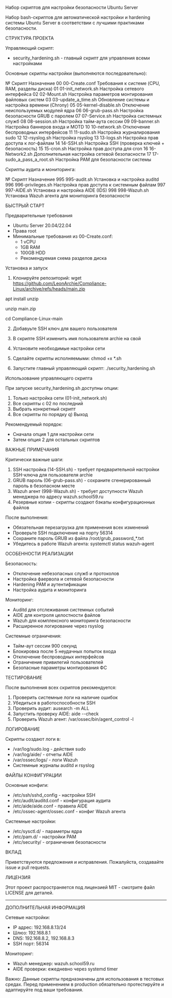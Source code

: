 Набор скриптов для настройки безопасности Ubuntu Server

Набор bash-скриптов для автоматической настройки и hardening системы Ubuntu Server в соответствии с лучшими практиками безопасности.

СТРУКТУРА ПРОЕКТА

Управляющий скрипт:
- security_hardening.sh - главный скрипт для управления всеми настройками

Основные скрипты настройки (выполняются последовательно):

№   Скрипт                          Назначение
00  00-Create.conf                  Требования к системе (CPU, RAM, разделы диска)
01  01-init_network.sh              Настройка сетевого интерфейса
02  02-Mount.sh                     Настройка параметров монтирования файловых систем
03  03-update_a_time.sh             Обновление системы и настройка времени (Chrony)
05  05-kernel-disable.sh            Отключение неиспользуемых модулей ядра
06  06-grub-pass.sh                 Настройка безопасности GRUB с паролем
07  07-Service.sh                   Настройка системных служб
08  08-session.sh                   Настройка тайм-аута сессии
09  09-banner.sh                    Настройка баннеров входа и MOTD
10  10-network.sh                   Отключение беспроводных интерфейсов
11  11-sudo.sh                      Настройка журналирования sudo
12  12-rsyslog.sh                   Настройка rsyslog
13  13-logs.sh                      Настройка прав доступа к лог-файлам
14  14-SSH.sh                       Настройка SSH (проверка ключей + безопасность)
15  15-cron.sh                      Настройка прав доступа для cron
16  16-Network2.sh                  Дополнительная настройка сетевой безопасности
17  17-sudo_a_pass_a_root.sh        Настройка PAM для безопасности системы

Скрипты аудита и мониторинга:

№   Скрипт                          Назначение
995 995-audit.sh                    Установка и настройка auditd
996 996-privileges.sh               Настройка прав доступа к системным файлам
997 997-AIDE.sh                     Установка и настройка AIDE (IDS)
998 998-Wazuh.sh                    Установка Wazuh агента для мониторинга безопасности

БЫСТРЫЙ СТАРТ

Предварительные требования

- Ubuntu Server 20.04/22.04
- Права root
- Минимальные требования из 00-Create.conf:
  - 1 vCPU
  - 1GB RAM
  - 100GB HDD
  - Рекомендуемая схема разделов диска

Установка и запуск

1. Клонируйте репозиторий:
wget https://github.com/LeonArchie/Compliance-Linux/archive/refs/heads/main.zip

apt install unzip

unzip main.zip

cd Compliance-Linux-main

2. Добавуьте SSH ключ для вашего пользователя

3. В скрипте SSH изменить имя пользователя archie на свой

4. Установите необходимые настройки сети 

5. Сделайте скрипты исполняемыми:
chmod +x *.sh

6. Запустите главный управляющий скрипт:
./security_hardening.sh

Использование управляющего скрипта

При запуске security_hardening.sh доступны опции:

1) Только настройка сети (01-init_network.sh)
2) Все скрипты с 02 по последний
3) Выбрать конкретный скрипт
4) Все скрипты по порядку
q) Выход

Рекомендуемый порядок:
- Сначала опция 1 для настройки сети
- Затем опция 2 для остальных скриптов

ВАЖНЫЕ ПРИМЕЧАНИЯ

Критически важные шаги:

1. SSH настройка (14-SSH.sh) - требует предварительной настройки SSH-ключа для пользователя archie
2. GRUB пароль (06-grub-pass.sh) - сохраните сгенерированный пароль в безопасном месте
3. Wazuh агент (998-Wazuh.sh) - требует доступности Wazuh менеджера по адресу wazuh.school59.ru
4. Резервные копии - скрипты создают бэкапы конфигурационных файлов

После выполнения:

- Обязательная перезагрузка для применения всех изменений
- Проверьте SSH подключение на порту 56314
- Сохраните пароль GRUB из файла /root/grub_password_*.txt
- Убедитесь в работе Wazuh агента: systemctl status wazuh-agent

ОСОБЕННОСТИ РЕАЛИЗАЦИИ

Безопасность:
- Отключение небезопасных служб и протоколов
- Настройка фаервола и сетевой безопасности
- Hardening PAM и аутентификации
- Настройка аудита и мониторинга

Мониторинг:
- Auditd для отслеживания системных событий
- AIDE для контроля целостности файлов
- Wazuh для комплексного мониторинга безопасности
- Расширенное логирование через rsyslog

Системные ограничения:
- Тайм-аут сессии 900 секунд
- Блокировка после 5 неудачных попыток входа
- Отключение беспроводных интерфейсов
- Ограничение привилегий пользователей
- Безопасные параметры монтирования ФС

ТЕСТИРОВАНИЕ

После выполнения всех скриптов рекомендуется:

1. Проверить системные логи на наличие ошибок
2. Убедиться в работоспособности SSH
3. Проверить аудит: ausearch -m ALL
4. Запустить проверку AIDE: aide --check
5. Проверить Wazuh агент: /var/ossec/bin/agent_control -l

ЛОГИРОВАНИЕ

Скрипты создают логи в:
- /var/log/sudo.log - действия sudo
- /var/log/aide/ - отчеты AIDE
- /var/ossec/logs/ - логи Wazuh
- Системные журналы auditd и rsyslog

ФАЙЛЫ КОНФИГУРАЦИИ

Основные конфиги:
- /etc/ssh/sshd_config - настройки SSH
- /etc/audit/auditd.conf - конфигурация аудита
- /etc/aide/aide.conf - правила AIDE
- /etc/ossec-agent/ossec.conf - конфиг Wazuh агента

Системные настройки:
- /etc/sysctl.d/ - параметры ядра
- /etc/pam.d/ - настройки PAM
- /etc/security/ - ограничения безопасности

ВКЛАД

Приветствуются предложения и исправления. Пожалуйста, создавайте issue и pull requests.

ЛИЦЕНЗИЯ

Этот проект распространяется под лицензией MIT - смотрите файл LICENSE для деталей.

---

ДОПОЛНИТЕЛЬНАЯ ИНФОРМАЦИЯ

Сетевые настройки:
- IP адрес: 192.168.8.13/24
- Шлюз: 192.168.8.1
- DNS: 192.168.8.2, 192.168.8.3
- SSH порт: 56314

Мониторинг:
- Wazuh менеджер: wazuh.school59.ru
- AIDE проверки: ежедневно через systemd timer

Важно: Данные скрипты предназначены для использования в тестовых средах. Перед применением в production обязательно протестируйте и адаптируйте под ваши требования.